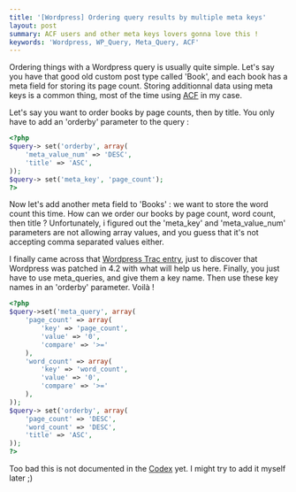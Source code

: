 ```yaml
--- 
title: '[Wordpress] Ordering query results by multiple meta keys'
layout: post
summary: ACF users and other meta keys lovers gonna love this !
keywords: 'Wordpress, WP_Query, Meta_Query, ACF'
---
```


Ordering things with a Wordpress query is usually quite simple. Let's say you have that good old custom post type called 'Book', and each book has a meta field for storing its page count. Storing additionnal data using meta keys is a common thing, most of the time using [ACF](http://www.advancedcustomfields.com/) in my case. 

Let's say you want to order books by page counts, then by title. You only have to add an 'orderby' parameter to the query :

```php
<?php
$query-> set('orderby', array(
	'meta_value_num' => 'DESC', 
	'title' => 'ASC',
));
$query-> set('meta_key', 'page_count');
?>
```

Now let's add another meta field to 'Books' : we want to store the word count this time. How can we order our books by page count, word count, then title ?
Unfortunately, i figured out the 'meta_key' and 'meta_value_num' parameters are not allowing array values, and you guess that it's not accepting comma separated values either.

I finally came across that [Wordpress Trac entry](https://core.trac.wordpress.org/ticket/31045), just to discover that Wordpress was patched in 4.2 with what will help us here. Finally, you just have to use meta_queries, and give them a key name. Then use these key names in an 'orderby' parameter. Voilà !

```php
<?php
$query->set('meta_query', array(
	'page_count' => array(
		'key' => 'page_count',
		'value' => '0',
		'compare' => '>='
	),
	'word_count' => array(
		'key' => 'word_count',
		'value' => '0',
		'compare' => '>='
	),
));
$query-> set('orderby', array(
	'page_count' => 'DESC', 
	'word_count' => 'DESC', 
	'title' => 'ASC',
));
?>
```

Too bad this is not documented in the [Codex](http://codex.wordpress.org/Class_Reference/WP_Meta_Query) yet. I might try to add it myself later ;)


